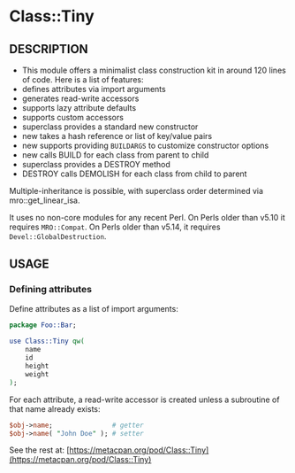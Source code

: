 # Class::Tiny

## DESCRIPTION

- This module offers a minimalist class construction kit in around 120 lines of code. Here is a list of features:
- defines attributes via import arguments
- generates read-write accessors
- supports lazy attribute defaults
- supports custom accessors
- superclass provides a standard new constructor
- new takes a hash reference or list of key/value pairs
- new supports providing `BUILDARGS` to customize constructor options
- new calls BUILD for each class from parent to child
- superclass provides a DESTROY method
- DESTROY calls DEMOLISH for each class from child to parent

Multiple-inheritance is possible, with superclass order determined via mro::get_linear_isa.

It uses no non-core modules for any recent Perl. On Perls older than v5.10 it requires `MRO::Compat`. On Perls older than v5.14, it requires `Devel::GlobalDestruction`.

## USAGE

### Defining attributes

Define attributes as a list of import arguments:

```perl
package Foo::Bar;
 
use Class::Tiny qw(
    name
    id
    height
    weight
);
```

For each attribute, a read-write accessor is created unless a subroutine of that name already exists:

```perl
$obj->name;               # getter
$obj->name( "John Doe" ); # setter
```

See the rest at: [https://metacpan.org/pod/Class::Tiny](https://metacpan.org/pod/Class::Tiny)
